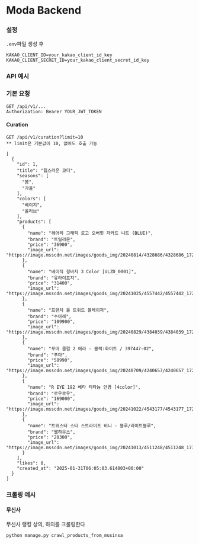 # Moda Backend

### 설정

```.env```파일 생성 후
```
KAKAO_CLIENT_ID=your_kakao_client_id_key
KAKAO_CLIENT_SECRET_ID=your_kakao_client_secret_id_key
```

### API 예시

### 기본 요청
```
GET /api/v1/...
Authorization: Bearer YOUR_JWT_TOKEN
```

#### Curation

```
GET /api/v1/curation?limit=10
** limit은 기본값이 10, 없어도 호출 가능

[
  {
    "id": 1,
    "title": "힙스러운 코디",
    "seasons": [
      "봄",
      "가을"
    ],
    "colors": [
      "베이지",
      "올리브"
    ],
    "products": [
      {
        "name": "헤어리 그래픽 로고 오버핏 자카드 니트 (BLUE)",
        "brand": "트릴리온",
        "price": "36900",
        "image_url": "https://image.msscdn.net/images/goods_img/20240814/4328686/4328686_17249552459456_500.jpg"
      },
      {
        "name": "베이직 청바지 3 Color [ULZD_0001]",
        "brand": "유라이프지",
        "price": "31400",
        "image_url": "https://image.msscdn.net/images/goods_img/20241025/4557442/4557442_17298165185522_500.jpg"
      },
      {
        "name": "프렌치 울 트위드 블레이저",
        "brand": "수아레",
        "price": "109900",
        "image_url": "https://image.msscdn.net/images/goods_img/20240829/4384039/4384039_17258778553515_500.jpg"
      },
      {
        "name": "푸마 클럽 2 에라 - 블랙:화이트 / 397447-02",
        "brand": "푸마",
        "price": "58990",
        "image_url": "https://image.msscdn.net/images/goods_img/20240709/4240657/4240657_17217005570257_500.jpg"
      },
      {
        "name": "R EYE 192 베타 티타늄 안경 [4color]",
        "brand": "로우로우",
        "price": "169000",
        "image_url": "https://image.msscdn.net/images/goods_img/20241022/4543177/4543177_17295737498693_500.jpg"
      },
      {
        "name": "트위스터 스타 스트라이프 비니 - 블루/라이트블루",
        "brand": "웹하우스",
        "price": "20300",
        "image_url": "https://image.msscdn.net/images/goods_img/20241013/4511248/4511248_17350157028050_500.jpg"
      }
    ],
    "likes": 0,
    "created_at": "2025-01-31T06:05:03.614003+00:00"
  }
]
```

### 크롤링 예시

#### 무신사

무신사 랭킹 상의, 하의를 크롤링한다

```
python manage.py crawl_products_from_musinsa
```